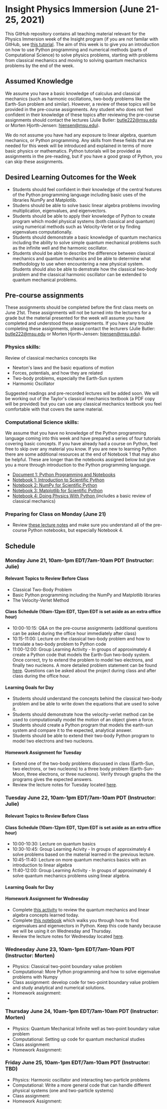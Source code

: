 # Insight Physics Immersion (June 21-25, 2021)

This GitHub repository contains all teaching material relevant for the Physics Immersion week of the Insight program (if you are not familar with GitHub, see [this tutorial](docs/src/JuliesMaterial/Git.md).  The aim of this week is to give you an introduction on how to use Python programming and numerical methods (parts of Computational Science) to solve physics problems, starting with problems from classical mechanics and moving to solving quantum mechanics problems by the end of the week.

## Assumed Knowledge 
We assume you have a basic knowledge of calculus and classical mechanics (such as harmonic oscillations, two-body problems like the Earth-Sun problem and similar).  However, a review of these topics will be provided in the pre-course assignments. Any student who does not feel confident in their knowledge of these topics after reviewing the pre-course assignments should contact the lectures (Julie Butler: butle222@msu.edu or Morten Hjorth-Jensen: hjensen@msu.edu).

We do not assume you have had any exposure to linear algebra, quantum mechanics, or Python programming.  Any skills from these fields that are needed for this week will be introduced and explained in terms of more basic physics or mathematics.  Python tutorials will be provided as assignments in the pre-reading, but if you have a good grasp of Python, you can skip these assignments.

## Desired Learning Outcomes for the Week
* Students should feel confident in their knowledge of the central features of the Python programming language including basic uses of the libraries NumPy and Matplotlib.
* Studens should be able to solve basic linear algebra problems invovling multiplication, eigenvalues, and eigenvectors.
* Students should be able to apply their knowledge of Python to create program which model physical systems (both classical and quantum) using numerical methods such as Velocity-Verlet or by finding eigenvalues computationally.
* Students should demonstrate a basic knowledge of quantum mechanics including the ability to solve simple quantum mechanical problems such as the infinite well and the harmonic oscillator.
* Students should be able to describe the difference between classical mechanics and quantum mechanics and be able to determine what methodology to use when encountering a new physical system.  Students should also be able to demstrate how the classical two-body problem and the classical harmonic oscillator can be extended to quantum mechanical problems.


## Pre-course assignments 

These assignments should be completed before the first class meets on June 21st.  These assignments will not be turned into the lecturers for a grade but the material presented for the week will assume you have completed and understood these assignements.  If you have any trouble completing these assignments, please contact the lecturers (Julie Butler: butle222@msu.edu or Morten Hjorth-Jensen: hjensen@msu.edu).

### Physics skills: 
Review of classical mechanics concepts like 
- Newton's laws and the basic equations of motion
- Forces, potentials, and how they are related
- Two-body problems, especially the Earth-Sun system
- Harmomic Oscillator

Suggested readings and pre-recorded lectures will be added soon.  We will be working out of the Taylor's classical mechanics textbook (a PDF copy will be provided) but you can use any classical mechanics textbook you feel comfortable with that covers the same material.

### Computational Science skills:
We assume that you have no knowledge of the Python programming language coming into this week and have prepared a series of four tutorials covering basic concepts.  If you have already had a course on Python, feel free to skip over any material you know.  If you are new to learning Python there are some additional resources at the end of Notebook 1 that may also be helpful.  These are longer than the notebooks assigned below but give you a more through introduction to the Python programming language. 

* [Document 1: Python Programming and Notebooks](docs/src/JuliesMaterial/PreCoursePythonNotebooks.md)
* [Notebook 1: Introduction to Scientific Python](docs/src/JuliesMaterial/PreCourseNotebook1.ipynb)
* [Notebook 2: NumPy for Scientific Python](docs/src/JuliesMaterial/PreCourseNotebook2.ipynb)
* [Notebook 3: Matplotlib for Scientific Python](docs/src/JuliesMaterial/PreCourseNotebook3.ipynb)
* [Notebook 4: Doing Physics With Python ](docs/src/JuliesMaterial/PreCourseNotebook4.ipynb)(includes a basic review of classical mechanics)

### Preparing for Class on Monday (June 21)
* Review [these lecture notes](docs/src/JuliesMaterial/Day1.ipynb) and make sure you understand all of the pre-course Python notebooks, but especially Notebook 4.


## Schedule
### Monday June 21, 10am-1pm EDT/7am-10am PDT (Instructor: Julie)

#### Relevant Topics to Review Before Class
* Classical Two-Body Problem
* Basic Python programming including the NumPy and Matplotlib libraries
* The Velocity-Verlet Method

#### Class Schedule (10am-12pm EDT, 12pm EDT is set aside as an extra office hour)
* 10:00-10:15: Q&A on the pre-course assignments (additional questions can be asked during the office hour immediately after class)
* 10:15-11:00: Lecture on the classical two-body problem and how to translate a two-body problem to Python code
* 11:00-12:00: Group Learning Activity - In groups of approximately 4 create a Python code that models the Earth-Sun two-body system.  Once correct, try to extend the problem to model two electrons, and finally two nucleons.  A more detailed problem statement can be found [here](docs/src/JuliesMaterial/Day1Activity.md).  Questions can be asked about the project during class and after class during the office hour.

#### Learning Goals for Day
* Students should understand the concepts behind the classical two-body problem and be able to write down the equations that are used to solve it.
* Students should demonstrate how the velocity-verlet method can be used to computationally model the motion of an object given a force.
* Students should create a Python program that models the earth-sun system and compare it to the expected, analytical answer.
* Students should be able to extend their two-body Python program to model two electrons and two nucleons.

#### Homework Assignment for Tuesday
* Extend one of the two-body problems discussed in class (Earth-Sun, two electrons, or two nucleons) to a three body problem (Earth-Sun-Moon, three electrons, or three nucleons).  Verify through graphs the the programs gives the expected answers.
* Review the lecture notes for Tuesday located [here](docs/src/JuliesMaterial/Day2.ipynb).


### Tuesday June 22, 10am-1pm EDT/7am-10am PDT (Instructor: Julie)

#### Relevant Topics to Review Before Class

#### Class Schedule (10am-12pm EDT, 12pm EDT is set aside as an extra office hour)
* 10:00-10:30: Lecture on quantum basics
* 10:30-10:45: Group Learning Acivity - In groups of approximately 4 solve problems based on the material learned in the previous lecture.
* 10:45-11:40: Lecture on more quantum mechanics basics with an introduction to linear algebra
* 11:40-12:00: Group Learning Activity - In groups of approximately 4 solve quantum mechanics problems using linear algebra. 

#### Learning Goals for Day

#### Homework Assignment for Wednesday
* Complete [this activity](docs/src/JuliesMaterials/Day2HW1.md) to review the quantum mechanics and linear algebra concepts learned today.
* Complete [this notebook](doscs/src/JulieMaterials/Day2HW1.ipynb) which walks you through how to find eigenvalues and eigenvectors in Python.  Keep this code handy because we will be using it on Wednesday and Thursday.
* Review the lecture notes for Wednesday located [here](link).

### Wednesday June 23, 10am-1pm EDT/7am-10am PDT (Instructor: Morten)
- Physics: Classical two-point boundary value problem
- Computational: More Python programming and how to solve eigenvalue problems with Numpy
- Class assignment: develop code for two-point boundary value problem and study analytical and numerical solutions.
- Homework assignment:
- 
### Thursday June 24, 10am-1pm EDT/7am-10am PDT (Instructor: Morten)
- Physics: Quantum Mechanical Infinite well as two-point boundary value problem 
- Computational: Setting up code for quantum mechanical studies
- Class assignment:
- Homework Assignment:

### Friday June 25, 10am-1pm EDT/7am-10am PDT (Instructor: TBD)
- Physics: Harmonic oscillator and interacting two-particle problems
- Computational: Write a more general code that can handle different physical systems (one and two-particle systems)
- Class assignment:
- Homework Assignment:

